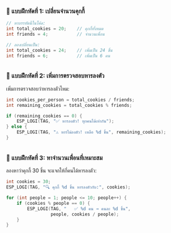 ### 📝 แบบฝึกหัดที่ 1: เปลี่ยนจำนวนคุกกี้
```c
// หาบรรทัดนี้ในโค้ด:
int total_cookies = 20;    // คุกกี้ทั้งหมด
int friends = 4;           // จำนวนเพื่อน

// ลองเปลี่ยนเป็น:
int total_cookies = 24;    // เพิ่มเป็น 24 ชิ้น
int friends = 6;           // เพิ่มเป็น 6 คน
```
```

```

### 📝 แบบฝึกหัดที่ 2: เพิ่มการตรวจสอบหารลงตัว
เพิ่มการตรวจสอบว่าหารลงตัวไหม:
```c
int cookies_per_person = total_cookies / friends;
int remaining_cookies = total_cookies % friends;

if (remaining_cookies == 0) {
    ESP_LOGI(TAG, "✅ หารลงตัว! ทุกคนได้เท่ากัน");
} else {
    ESP_LOGI(TAG, "⚠️ หารไม่ลงตัว! เหลือ %d ชิ้น", remaining_cookies);
}
```
```

```

### 📝 แบบฝึกหัดที่ 3: หาจำนวนเพื่อนที่เหมาะสม
ลองหาว่าคุกกี้ 30 ชิ้น จะแจกให้กี่คนได้หารลงตัว:
```c
int cookies = 30;
ESP_LOGI(TAG, "🔍 คุกกี้ %d ชิ้น หารลงตัวกับ:", cookies);

for (int people = 1; people <= 10; people++) {
    if (cookies % people == 0) {
        ESP_LOGI(TAG, "   ✅ %d คน → คนละ %d ชิ้น", 
                 people, cookies / people);
    }
}
```
```

```
